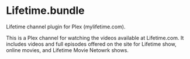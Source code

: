 Lifetime.bundle
===============

Lifetime channel plugin for Plex (mylifetime.com).

This is a Plex channel for watching the videos available at Lifetime.com. It includes videos and full episodes offered on the site for Lifetime show, online movies, and Lifetime Movie Netowrk shows.
